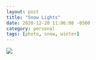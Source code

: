 ```yaml
---
layout: post
title: "Snow Lights"
date: 2020-12-20 11:06:08 -0500
category: personal
tags: [photo, snow, winter]
---
```


[![](https://live.staticflickr.com/65535/50740369621_c3b514f9cf_c.jpg)](https://www.flickr.com/photos/kirbyturner/50740369621)

